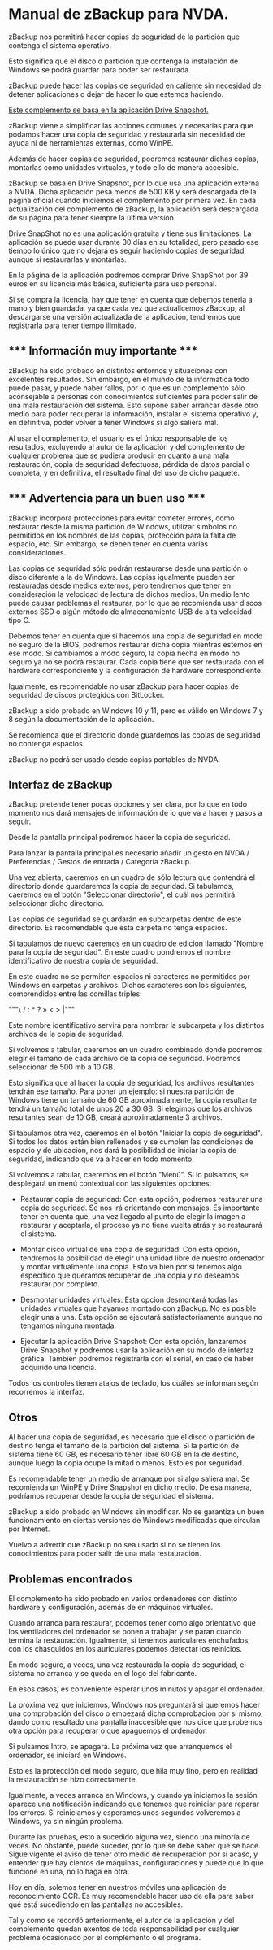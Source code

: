 # Manual de zBackup para NVDA.

zBackup nos permitirá hacer copias de seguridad de la partición que contenga el sistema operativo.

Esto significa que el disco o partición que contenga la instalación de Windows se podrá guardar para poder ser restaurada.

zBackup puede hacer las copias de seguridad en caliente sin necesidad de detener aplicaciones o dejar de hacer lo que estemos haciendo.

[Este complemento se basa en la aplicación Drive Snapshot.](http://www.drivesnapshot.de/en/index.htm)

zBackup viene a simplificar las acciones comunes y necesarias para que podamos hacer una copia de seguridad y restaurarla sin necesidad de ayuda ni de herramientas externas, como WinPE.

Además de hacer copias de seguridad, podremos restaurar dichas copias, montarlas como unidades virtuales, y todo ello de manera accesible.

zBackup se basa en Drive Snapshot, por lo que usa una aplicación externa a NVDA. Dicha aplicación pesa menos de 500 KB y será descargada de la página oficial cuando iniciemos el complemento por primera vez. En cada actualización del complemento de zBackup, la aplicación será descargada de su página para tener siempre la última versión.

Drive SnapShot no es una aplicación gratuita y tiene sus limitaciones. La aplicación se puede usar durante 30 días en su totalidad, pero pasado ese tiempo lo único que no dejará es seguir haciendo copias de seguridad, aunque sí restaurarlas y montarlas.

En la página de la aplicación podremos comprar Drive SnapShot por 39 euros en su licencia más básica, suficiente para uso personal.

Si se compra la licencia, hay que tener en cuenta que debemos tenerla a mano y bien guardada, ya que cada vez que actualicemos zBackup, al descargarse una versión actualizada de la aplicación, tendremos que registrarla para tener tiempo ilimitado.

## *** Información muy importante ***

zBackup ha sido probado en distintos entornos y situaciones con excelentes resultados. Sin embargo, en el mundo de la informática todo puede pasar, y puede haber fallos, por lo que es un complemento sólo aconsejable a personas con conocimientos suficientes para poder salir de una mala restauración del sistema. Esto supone saber arrancar desde otro medio para poder recuperar la información, instalar el sistema operativo y, en definitiva, poder volver a tener Windows si algo saliera mal.

Al usar el complemento, el usuario es el único responsable de los resultados, excluyendo al autor de la aplicación y del complemento de cualquier problema que se pudiera producir en cuanto a una mala restauración, copia de seguridad defectuosa, pérdida de datos parcial o completa, y en definitiva, el resultado final del uso de dicho paquete.

## *** Advertencia para un buen uso ***

zBackup incorpora protecciones para evitar cometer errores, como restaurar desde la misma partición de Windows, utilizar símbolos no permitidos en los nombres de las copias, protección para la falta de espacio, etc. Sin embargo, se deben tener en cuenta varias consideraciones.

Las copias de seguridad sólo podrán restaurarse desde una partición o disco diferente a la de Windows. Las copias igualmente pueden ser restauradas desde medios externos, pero tendremos que tener en consideración la velocidad de lectura de dichos medios. Un medio lento puede causar problemas al restaurar, por lo que se recomienda usar discos externos SSD o algún método de almacenamiento USB de alta velocidad tipo C.

Debemos tener en cuenta que si hacemos una copia de seguridad en modo no seguro de la BIOS, podremos restaurar dicha copia mientras estemos en ese modo. Si cambiamos a modo seguro, la copia hecha en modo no seguro ya no se podrá restaurar. Cada copia tiene que ser restaurada con el hardware correspondiente y la configuración de hardware correspondiente.

Igualmente, es recomendable no usar zBackup para hacer copias de seguridad de discos protegidos con BitLocker.

zBackup a sido probado en Windows 10 y 11, pero es válido en Windows 7 y 8 según la documentación de la aplicación.

Se recomienda que el directorio donde guardemos las copias de seguridad no contenga espacios.

zBackup no podrá ser usado desde copias portables de NVDA.

## Interfaz de zBackup

zBackup pretende tener pocas opciones y ser clara, por lo que en todo momento nos dará mensajes de información de lo que va a hacer y pasos a seguir.

Desde la pantalla principal podremos hacer la copia de seguridad.

Para lanzar la pantalla principal es necesario añadir un gesto en NVDA / Preferencias / Gestos de entrada / Categoría zBackup.

Una vez abierta, caeremos en un cuadro de sólo lectura que contendrá el directorio donde guardaremos la copia de seguridad. Si tabulamos, caeremos en el botón "Seleccionar directorio", el cuál nos permitirá seleccionar dicho directorio.

Las copias de seguridad se guardarán en subcarpetas dentro de este directorio. Es recomendable que esta carpeta no tenga espacios.

Si tabulamos de nuevo caeremos en un cuadro de edición llamado "Nombre para la copia de seguridad". En este cuadro pondremos el nombre identificativo de nuestra copia de seguridad.

En este cuadro no se permiten espacios ni caracteres no permitidos por Windows en carpetas y archivos. Dichos caracteres son los siguientes, comprendidos entre las comillas triples:

"""\ / : * ? » < > |"""

Este nombre identificativo servirá para nombrar la subcarpeta y los distintos archivos de la copia de seguridad.

Si volvemos a tabular, caeremos en un cuadro combinado donde podremos elegir el tamaño de cada archivo de la copia de seguridad. Podremos seleccionar de 500 mb a 10 GB.

Esto significa que al hacer la copia de seguridad, los archivos resultantes tendrán ese tamaño. Para poner un ejemplo: si nuestra partición de Windows tiene un tamaño de 60 GB aproximadamente, la copia resultante tendrá un tamaño total de unos 20 a 30 GB. Si elegimos que los archivos resultantes sean de 10 GB, creará aproximadamente 3 archivos.

Si tabulamos otra vez, caeremos en el botón "Iniciar la copia de seguridad". Si todos los datos están bien rellenados y se cumplen las condiciones de espacio y de ubicación, nos dará la posibilidad de iniciar la copia de seguridad, indicando que va a hacer en todo momento.

Si volvemos a tabular, caeremos en el botón "Menú". Si lo pulsamos, se desplegará un menú contextual con las siguientes opciones:

* Restaurar copia de seguridad: Con esta opción, podremos restaurar una copia de seguridad. Se nos irá orientando con mensajes. Es importante tener en cuenta que, una vez llegado al punto de elegir la imagen a restaurar y aceptarla, el proceso ya no tiene vuelta atrás y se restaurará el sistema.

* Montar disco virtual de una copia de seguridad: Con esta opción, tendremos la posibilidad de elegir una unidad libre de nuestro ordenador y montar virtualmente una copia. Esto va bien por si tenemos algo específico que queramos recuperar de una copia y no deseamos restaurar por completo.

* Desmontar unidades virtuales: Esta opción desmontará todas las unidades virtuales que hayamos montado con zBackup. No es posible elegir una a una. Esta opción se ejecutará satisfactoriamente aunque no tengamos ninguna montada.

* Ejecutar la aplicación Drive Snapshot: Con esta opción, lanzaremos Drive Snapshot y podremos usar la aplicación en su modo de interfaz gráfica. También podremos registrarla con el serial, en caso de haber adquirido una licencia.

Todos los controles tienen atajos de teclado, los cuáles se informan según recorremos la interfaz.

## Otros

Al hacer una copia de seguridad, es necesario que el disco o partición de destino tenga el tamaño de la partición del sistema. Si la partición de sistema tiene 60 GB, es necesario tener libre 60 GB en la de destino, aunque luego la copia ocupe la mitad o menos. Esto es por seguridad.

Es recomendable tener un medio de arranque por si algo saliera mal. Se recomienda un WinPE y Drive Snapshot en dicho medio. De esa manera, podríamos recuperar desde la copia de seguridad el sistema.

zBackup a sido probado en Windows sin modificar. No se garantiza un buen funcionamiento en ciertas versiones de Windows modificadas que circulan por Internet.

Vuelvo a advertir que zBackup no sea usado si no se tienen los conocimientos para poder salir de una mala restauración.

## Problemas encontrados

El complemento ha sido probado en varios ordenadores con distinto hardware y configuración, además de en máquinas virtuales.

Cuando arranca para restaurar, podemos tener como algo orientativo que los ventiladores del ordenador se ponen a trabajar y se paran cuando termina la restauración. Igualmente, si tenemos auriculares enchufados, con los chasquidos en los auriculares podemos detectar los reinicios.

En modo seguro, a veces, una vez restaurada la copia de seguridad, el sistema no arranca y se queda en el logo del fabricante.

En esos casos, es conveniente esperar unos minutos y apagar el ordenador.

La próxima vez que iniciemos, Windows nos preguntará si queremos hacer una comprobación del disco o empezará dicha comprobación por sí mismo, dando como resultado una pantalla inaccesible que nos dice que probemos otra opción para recuperar o que apaguemos el ordenador.

Si pulsamos Intro, se apagará. La próxima vez que arranquemos el ordenador, se iniciará en Windows.

Esto es la protección del modo seguro, que hila muy fino, pero en realidad la restauración se hizo correctamente.

Igualmente, a veces arranca en Windows, y cuando ya iniciamos la sesión aparece una notificación indicando que tenemos que reiniciar para reparar los errores. Si reiniciamos y esperamos unos segundos volveremos a Windows, ya sin ningún problema.

Durante las pruebas, esto a sucedido alguna vez, siendo una minoría de veces. No obstante, puede suceder, por lo que se debe saber que se hace. Sigue vigente el aviso de tener otro medio de recuperación por si acaso, y entender que hay cientos de máquinas, configuraciones y puede que lo que funcione en una, no lo haga en otra.

Hoy en día, solemos tener en nuestros móviles una aplicación de reconocimiento OCR. Es muy recomendable hacer uso de ella para saber qué está sucediendo en las pantallas no accesibles.

Tal y como se recordó anteriormente, el autor de la aplicación y del complemento quedan exentos de toda responsabilidad por cualquier problema ocasionado por el complemento o el programa.